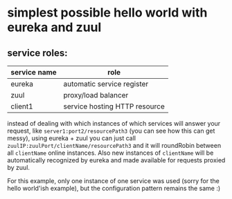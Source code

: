 # simplest possible hello world with eureka and zuul

## service roles:
| service name  | role  |
|---|---|
| eureka | automatic service register |
| zuul | proxy/load balancer |
| client1  | service hosting HTTP resource |

instead of dealing with which instances of which services will answer your request, 
like `server1:port2/resourcePath3` (you can see how this can get messy), 
using eureka + zuul you can just call `zuulIP:zuulPort/clientName/resourcePath3` 
and it will roundRobin between all `clientName` online instances. Also new instances of `clientName`
will be automatically recognized by eureka and made available for requests proxied by zuul.

For this example, only one instance of one service was used (sorry for the hello world'ish example), 
but the configuration pattern remains the same :)
